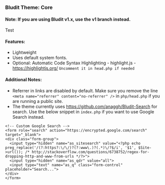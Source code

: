### Bludit Theme: Core

#### Note: If you are using Bludit v1.x, use the v1 branch instead.

Test

#### Features:

* Lightweight
* Uses default system fonts.
* Optional: Automatic Code Syntax Highlighting - highlight.js - https://highlightjs.org/ `Uncomment it in head.php if needed`

#### Additional Notes:

* Referrer in links are disabled by default. Make sure you remove the line `<meta name="referrer" content="no-referrer" />` in `php/head.php` if you are running a public site.
* The theme currently uses https://github.com/anaggh/Bludit-Search for search. Use the below snippet in `index.php` if you want to use Google Search instead.

```
<!-- Custom Google Search -->
<form role="search" action="https://encrypted.google.com/search" target="_blank">
<div class="form-group">
  <input type="hidden" name="as_sitesearch" value="<?php echo preg_replace('/(?:https?:\/\/)?(?:www\.)?(.*)\/?$/i', '$1', $Site->url()); /* http://stackoverflow.com/questions/6738752/regex-for-dropping-http-and-www-from-urls */?>">
  <input type="hidden" name="as_qdr" value="all">
  <input type="text" name="as_q" class="form-control" placeholder="Search...">
</div>
</form>
```
